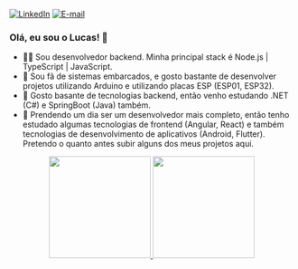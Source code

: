[![LinkedIn][linkedin-image]][linkedin-url] [![E-mail][email-image]][email-url]



### Olá, eu sou o Lucas! 👋

- 👨‍💻 Sou desenvolvedor backend. Minha principal stack é Node.js | TypeScript | JavaScript.
- 🤖 Sou fã de sistemas embarcados, e gosto bastante de desenvolver projetos utilizando Arduino e utilizando placas ESP (ESP01, ESP32).
- 🔭 Gosto basante de tecnologias backend, então venho estudando .NET (C#) e SpringBoot (Java) também.
- 🌱 Prendendo um dia ser um desenvolvedor mais completo, então tenho estudado algumas tecnologias de frontend (Angular, React) e também tecnologias de desenvolvimento de aplicativos (Android, Flutter). Pretendo o quanto antes subir alguns dos meus projetos aqui.

<div align="center" style="display: inline_block">
  <a href="https://github.com/lucasrochagit">
  <img height="180em" src="https://github-readme-stats.vercel.app/api?username=lucasrochagit&show_icons=true&theme=dracula&include_all_commits=true&count_private=true"/>
  <img height="180em" src="https://github-readme-stats.vercel.app/api/top-langs/?username=lucasrochagit&layout=compact&langs_count=7&theme=dracula"/>
</div>
  
[//]: # (These are reference links used in the body of this note.)
[linkedin-image]: https://img.shields.io/badge/linkedin-@lucasrochacc-blue.svg
[linkedin-url]: https://linkedin.com/in/lucasrochacc
[email-image]: https://img.shields.io/badge/email-@lucascosmorocha-red.svg
[email-url]: mailto:lucascosmorocha@gmail.com
